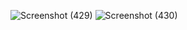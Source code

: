 ![Screenshot (429)](https://github.com/HARSHSINGH3118/CV.harsh/assets/134600089/75ffd1ad-3e88-480a-898d-119e9fe2af8c)
![Screenshot (430)](https://github.com/HARSHSINGH3118/CV.harsh/assets/134600089/05aedaf5-7f2a-4cc8-ac52-92584e9ee69c)
